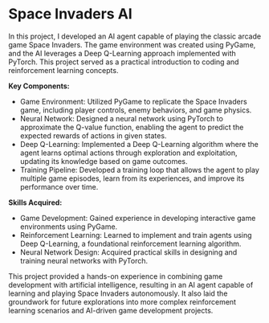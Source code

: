 # Space Invaders AI 
In this project, I developed an AI agent capable of playing the classic arcade game Space Invaders. The game environment was created using PyGame, and the AI leverages a Deep Q-Learning approach implemented with PyTorch. This project served as a practical introduction to coding and reinforcement learning concepts.

**Key Components:**
- Game Environment: Utilized PyGame to replicate the Space Invaders game, including player controls, enemy behaviors, and game physics.
- Neural Network: Designed a neural network using PyTorch to approximate the Q-value function, enabling the agent to predict the expected rewards of actions in given states.
- Deep Q-Learning: Implemented a Deep Q-Learning algorithm where the agent learns optimal actions through exploration and exploitation, updating its knowledge based on game outcomes.
- Training Pipeline: Developed a training loop that allows the agent to play multiple game episodes, learn from its experiences, and improve its performance over time.

**Skills Acquired:**
- Game Development: Gained experience in developing interactive game environments using PyGame.
- Reinforcement Learning: Learned to implement and train agents using Deep Q-Learning, a foundational reinforcement learning algorithm.
- Neural Network Design: Acquired practical skills in designing and training neural networks with PyTorch.

This project provided a hands-on experience in combining game development with artificial intelligence, resulting in an AI agent capable of learning and playing Space Invaders autonomously. It also laid the groundwork for future explorations into more complex reinforcement learning scenarios and AI-driven game development projects.
